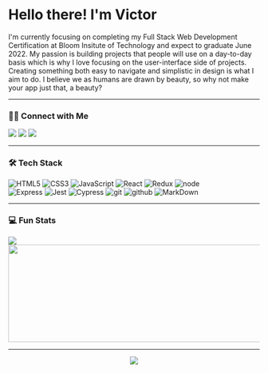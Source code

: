 <!--
**vbrambila2/vbrambila2** is a ✨ _special_ ✨ repository because its `README.md` (this file) appears on your GitHub profile.

Here are some ideas to get you started:

- 🔭 I’m currently working on ...
- 🌱 I’m currently learning ...
- 👯 I’m looking to collaborate on ...
- 🤔 I’m looking for help with ...
- 💬 Ask me about ...
- 📫 How to reach me: ...
- 😄 Pronouns: ...
- ⚡ Fun fact: ...
-->
# Hello there! I'm Victor
<p>
I'm currently focusing on completing my Full Stack Web Development Certification at Bloom Insitute of Technology and expect to graduate June 2022. 
My passion is building projects that people will use on a day-to-day basis which is why I love focusing on the user-interface side of projects. Creating something both easy to navigate and simplistic in design is what I aim to do. I believe we as humans are drawn by beauty, so why not make your app just that, a beauty?
</p>

---

### 🤝🏻 Connect with Me

<a href="https://www.linkedin.com/in/victor-brambila/"><img src="https://img.shields.io/badge/linkedin%20@victorbrambila-344E86?style=for-the-badge&logo=linkedin&logoColor=white"/></a>
<a href="https://www.instagram.com/victor_had_a_braid/?hl=en"><img src="https://img.shields.io/badge/instagram%20@victor_had_a_braid-344E86?style=for-the-badge&logo=instagram&logoColor=white"/></a>
<a href="facebook.com/victor.brambila.7/"><img src="https://img.shields.io/badge/facebook%20@victorbrambila-344E86?style=for-the-badge&logo=facebook&logoColor=white"/></a>

---

### 🛠 Tech Stack

![HTML5](https://img.shields.io/badge/html%205-white?style=for-the-badge&logo=html5&logoColor=white&labelColor=344E86)
![CSS3](https://img.shields.io/badge/css%203-white?style=for-the-badge&logo=css3&logoColor=white&labelColor=344E86)
![JavaScript](https://img.shields.io/badge/-JavaScript-white?style=for-the-badge&logo=javascript&logoColor=white&labelColor=344E86)
![React](https://img.shields.io/badge/-react-white?style=for-the-badge&logo=react&logoColor=white&labelColor=344E86)
![Redux](https://img.shields.io/badge/-redux-white?style=for-the-badge&logo=redux&logoColor=white&labelColor=344E86)
![node](https://img.shields.io/badge/-node-white?style=for-the-badge&logo=node.js&logoColor=white&labelColor=344E86)
<br>
![Express](https://img.shields.io/badge/-express-white?style=for-the-badge&logo=express&logoColor=white&labelColor=344E86)
![Jest](https://img.shields.io/badge/-jest-white?style=for-the-badge&logo=jest&logoColor=white&labelColor=344E86)
![Cypress](https://img.shields.io/badge/-cypress-white?style=for-the-badge&logo=cypress&logoColor=white&labelColor=344E86)
![git](https://img.shields.io/badge/-git-white?style=for-the-badge&logo=git&logoColor=white&labelColor=344E86)
![github](https://img.shields.io/badge/-github-white?style=for-the-badge&logo=github&logoColor=white&labelColor=344E86)
![MarkDown](https://img.shields.io/badge/-Markdown-white?style=for-the-badge&logo=Markdown&logoColor=white&labelColor=344E86)

---

### 💻 Fun Stats

<a href="https://github.com/anuraghazra/github-readme-stats">
  <img align="center" src="https://github-readme-stats.vercel.app/api?username=vbrambila2&show_icons=true&custom_title=GitHub Stats&count_private=true&title_color=344E86&text_color=344E86&icon_color=344E86&bg_color=FFFFFF" />
</a>

<a href="https://github.com/anuraghazra/github-readme-stats">
  <img align="center" height="195" width="700" src="https://github-readme-stats.vercel.app/api/top-langs/?username=vbrambila2&title_color=344E86&text_color=344E86&bg_color=FFFFFF&layout=compact" />
</a>

---

<p align="center">
<img src="https://visitor-badge.laobi.icu/badge?page_id=vbrambila2" id="counter">
</p>
